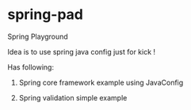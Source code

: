 spring-pad
==========

Spring Playground

Idea is to use spring java config just for kick !

Has following:
1. Spring core framework example using JavaConfig

2. Spring validation simple example 
